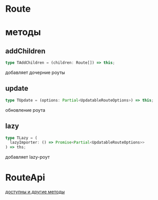 # Route

# методы

## addChildren

```ts
type TAddChildren = (children: Route[]) => this;
```

добавляет дочерние роуты

## update

```ts
type TUpdate = (options: Partial<UpdatableRouteOptions>) => this;
```

обновление роута

## lazy

```ts
type TLazy = (
  lazyImporter: () => Promise<Partial<UpdatableRouteOptions>>
) => ths;
```

добавляет lazy-роут

# RouteApi

[доступны и другие методы](../types/RouteApi.md)
